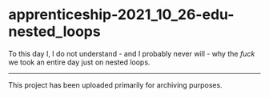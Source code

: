 # apprenticeship-2021_10_26-edu-nested_loops

To this day I, I do not understand - and I probably never will - why the *fuck* we took an entire day just on nested loops.

---

This project has been uploaded primarily for archiving purposes.
